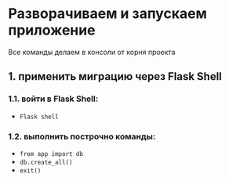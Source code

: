 # Разворачиваем и запускаем приложение

Все команды делаем в консоли от корня проекта

## 1. применить миграцию через Flask Shell
### 1.1. войти в Flask Shell:
- `Flask shell`
### 1.2. выполнить построчно команды:
- `from app import db`
- `db.create_all()`
- `exit()`

